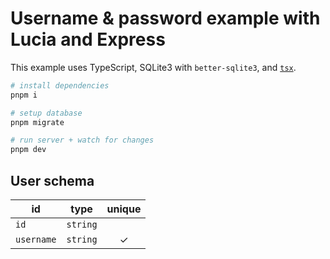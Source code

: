 # Username & password example with Lucia and Express

This example uses TypeScript, SQLite3 with `better-sqlite3`, and [`tsx`](https://github.com/esbuild-kit/tsx).

```bash
# install dependencies
pnpm i

# setup database
pnpm migrate

# run server + watch for changes
pnpm dev
```

## User schema

| id         | type     | unique |
| ---------- | -------- | :----: |
| `id`       | `string` |        |
| `username` | `string` |   ✓    |
